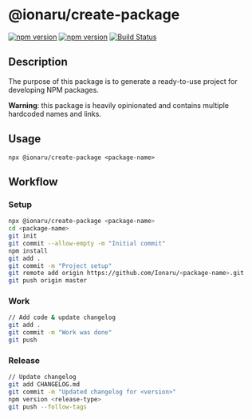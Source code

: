 # @ionaru/create-package

[![npm version](https://img.shields.io/npm/v/@ionaru/create-package.svg?style=for-the-badge)](https://www.npmjs.com/package/@ionaru/create-package)
[![npm version](https://img.shields.io/npm/v/@ionaru/create-package/next.svg?style=for-the-badge)](https://www.npmjs.com/package/@ionaru/create-package/v/next)
[![Build Status](https://img.shields.io/travis/Ionaru/create-package/master.svg?style=for-the-badge)](https://travis-ci.org/Ionaru/create-package)

## Description
The purpose of this package is to generate a ready-to-use project for developing NPM packages.

**Warning**: this package is heavily opinionated and contains multiple hardcoded names and links.

## Usage
```
npx @ionaru/create-package <package-name>
```

## Workflow
### Setup
```bash
npx @ionaru/create-package <package-name>
cd <package-name>
git init
git commit --allow-empty -m "Initial commit"
npm install
git add .
git commit -m "Project setup"
git remote add origin https://github.com/Ionaru/<package-name>.git
git push origin master
```

### Work
```bash
// Add code & update changelog
git add .
git commit -m "Work was done"
git push
```

### Release
```bash
// Update changelog
git add CHANGELOG.md
git commit -m "Updated changelog for <version>"
npm version <release-type>
git push --follow-tags
```
